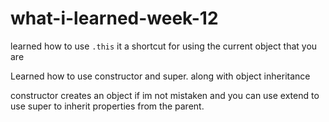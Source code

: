 # what-i-learned-week-12

learned how to use `.this` it a shortcut for using the current object that you are

Learned how to use constructor and super.
along with object inheritance

constructor creates an object if im not mistaken and you can use extend to use super to inherit properties from the parent. 